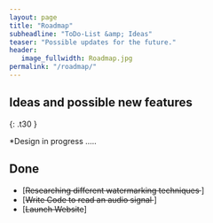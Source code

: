 ```yaml
---
layout: page
title: "Roadmap"
subheadline: "ToDo-List &amp; Ideas"
teaser: "Possible updates for the future."
header:
   image_fullwidth: Roadmap.jpg
permalink: "/roadmap/"
---
```


## Ideas and possible new features
{: .t30 }

*Design in progress .....



## Done

* [<s>Researching different watermarking techniques </s>]
* [<s>Write Code to read an audio signal </s>]
* [<s>Launch Website</s>]

